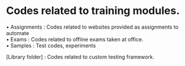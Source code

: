 # Codes related to training modules.

• Assignments : Codes related to websites provided as assignments to automate  
• Exams : Codes related to offline exams taken at office.  
• Samples : Test codes, experiments

[Library folder] : Codes related to custom testing framework.
